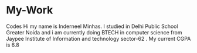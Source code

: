 # My-Work
Codes
Hi my name is Inderneel Minhas. I studied in Delhi Public School Greater Noida and i am currently doing BTECH in computer science from Jaypee Institute of Information and technology  sector-62 . My current CGPA is 6.8
